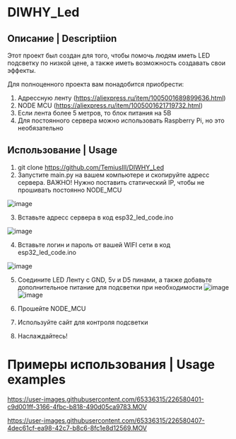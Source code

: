 # DIWHY_Led

## Описание | Descriptiion
Этот проект был создан для того, чтобы помочь людям иметь LED подсветку по низкой цене, а также иметь возможность создавать свои эффекты.

Для полноценного проекта вам понадобится приобрести:
1. Адрессную ленту (https://aliexpress.ru/item/1005001689899636.html)
2. NODE MCU (https://aliexpress.ru/item/1005001621719732.html)
3. Если лента более 5 метров, то блок питания на 5В
4. Для постоянного сервера можно использовать Raspberry Pi, но это необязательно

## Использование | Usage

1. git clone https://github.com/TemiusIII/DIWHY_Led
2. Запустите main.py на вашем компьютере и скопируйте адресс сервера. ВАЖНО! Нужно поставить статический IP, чтобы не прошивать постоянно NODE_MCU

![image](https://user-images.githubusercontent.com/65336315/226576806-f1856700-3512-4a23-a1c1-8ddf08216c58.png)

3. Вставьте адресс сервера в код esp32_led_code.ino

![image](https://user-images.githubusercontent.com/65336315/226577281-68ed29c8-48e7-4e21-906e-68a893d7c51e.png)

4. Вставьте логин и пароль от вашей WIFI сети в код esp32_led_code.ino

![image](https://user-images.githubusercontent.com/65336315/226577526-042b7062-ab83-42bd-8cbd-8091a2772992.png)

5. Соедините LED Ленту с GND,  5v и D5 пинами, а также добавьте дополнительное питание для подсветки при необходимости
![image](https://user-images.githubusercontent.com/65336315/226578253-1072ee45-4ff4-4819-a962-e89919a813d9.png)
![image](https://user-images.githubusercontent.com/65336315/226578270-a2597655-d4d8-459f-82ff-88df6b339a97.png)


6. Прошейте NODE_MCU
7. Используйте сайт для контроля подсветки
8. Наслаждайтесь!

# Примеры использования | Usage examples


https://user-images.githubusercontent.com/65336315/226580401-c9d001ff-3166-4fbc-b818-490d05ca9783.MOV



https://user-images.githubusercontent.com/65336315/226580407-4dec61cf-ea98-42c7-b8c6-8fc1e8d12569.MOV


